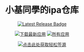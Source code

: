 <h1 align="center">小基同學的ipa仓库</h1>


<p align="center">
  <a href="https://github.com/swaggyP36000/TrollStore-IPAs/releases/latest"><img src="https://img.shields.io/github/v/release/xiaoji235/IPA-Store?color=%232ea44f&label=Latest%20Release" alt="Latest Release Badge"></a>
</p>

<p align="center">
    <a href="https://github.com/swaggyP36000/TrollStore-IPAs/releases/latest"><img src="https://img.shields.io/github/downloads/xiaoji235/IPA-Store/latest/total?color=%23007BFF&label=Downloads%20(Latest%20Release)" alt="下载最新应用"></a>
    <a href="https://github.com/swaggyP36000/TrollStore-IPAs/releases"><img src="https://img.shields.io/github/downloads/xiaoji235/IPA-Store/total?color=%23007BFF&label=Total%20Downloads" alt="所有应用"></a>
</p>

<p align="center">
    <a href="https://raw.githubusercontent.com/xiaoji235/IPA-Store/main/apps_esign.json">
    <img src="https://img.shields.io/badge/Add%20repo%20to%20ESign-%20blue?style=for-the-badge&color=1e90ff" alt="点击此处获取轻松签源">
  </a>
</p>
